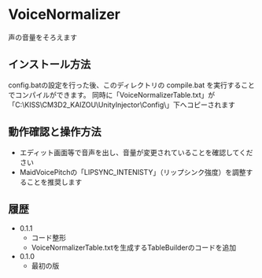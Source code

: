 ﻿# VoiceNormalizer

声の音量をそろえます


## インストール方法

config.batの設定を行った後、このディレクトリの compile.bat を実行することでコンパイルができます。
同時に「VoiceNormalizerTable.txt」が「C:\KISS\CM3D2_KAIZOU\UnityInjector\Config\」下へコピーされます


## 動作確認と操作方法

 - エディット画面等で音声を出し、音量が変更されていることを確認してください
 - MaidVoicePitchの「LIPSYNC_INTENISTY」（リップシンク強度）を調整することを推奨します


## 履歴

 - 0.1.1
   - コード整形
   - VoiceNormalizerTable.txtを生成するTableBuilderのコードを追加
 - 0.1.0
   - 最初の版
